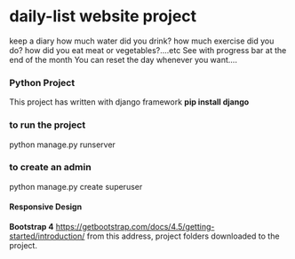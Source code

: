 # daily-list website project
keep a diary
how much water did you drink?
how much exercise did you do?
how did you eat meat or vegetables?....etc
See with progress bar at the end of the month
You can reset the day whenever you want....
### Python Project
This project has written with django framework
**pip install django**
### to run the project
python manage.py runserver 
### to create an admin 
python manage.py create superuser

#### Responsive Design
**Bootstrap 4**
https://getbootstrap.com/docs/4.5/getting-started/introduction/
from this address, project folders downloaded to the project.
